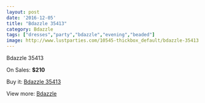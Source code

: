 ```yaml
---
layout: post
date: '2016-12-05'
title: "Bdazzle 35413"
category: Bdazzle
tags: ["dresses","party","bdazzle","evening","beaded"]
image: http://www.lustparties.com/10545-thickbox_default/bdazzle-35413.jpg
---
```

Bdazzle 35413

On Sales: **$210**
<a href="https://www.lustparties.com/en/bdazzle/3569-bdazzle-35413.html"><amp-img layout="responsive" width="600" height="600" src="//www.lustparties.com/10545-thickbox_default/bdazzle-35413.jpg" alt="Bdazzle 35413 0" /></a>
<a href="https://www.lustparties.com/en/bdazzle/3569-bdazzle-35413.html"><amp-img layout="responsive" width="600" height="600" src="//www.lustparties.com/10546-thickbox_default/bdazzle-35413.jpg" alt="Bdazzle 35413 1" /></a>

Buy it: [Bdazzle 35413](https://www.lustparties.com/en/bdazzle/3569-bdazzle-35413.html "Bdazzle 35413")

View more: [Bdazzle](https://www.lustparties.com/en/14-bdazzle "Bdazzle")